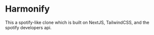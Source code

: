 # Harmonify

This a spotify-like clone which is built on NextJS, TailwindCSS, and the spotify developers api.

